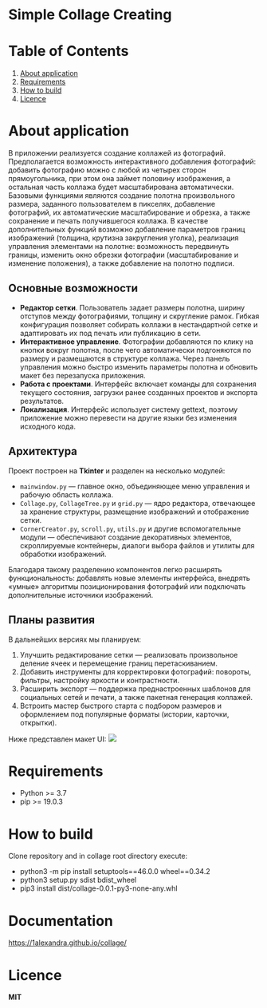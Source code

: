 # Simple Collage Creating
# Table of Contents
1. [About application](#about-application)
2. [Requirements](#requirements)
3. [How to build](#how-to-build)
4. [Licence](#licence)

# About application

В приложении реализуется создание коллажей из фотографий. Предполагается возможность интерактивного добавления фотографий: добавить фотографию можно с любой из четырех сторон прямоугольника, при этом она займет половину изображения, а остальная часть коллажа будет масштабирована автоматически. Базовыми функциями являются создание полотна произвольного размера, заданного пользователем в пикселях, добавление фотографий, их автоматические масштабирование и обрезка, а также сохранение и печать получившегося коллажа. В качестве дополнительных функций возможно добавление параметров границ изображений (толщина, крутизна закругления уголка), реализация управления элементами на полотне: возможность передвинуть границы, изменить окно обрезки фотографии (масштабирование и изменение положения), а также добавление на полотно подписи.

## Основные возможности

- **Редактор сетки**. Пользователь задает размеры полотна, ширину отступов между фотографиями, толщину и скругление рамок. Гибкая конфигурация позволяет собирать коллажи в нестандартной сетке и адаптировать их под печать или публикацию в сети.
- **Интерактивное управление**. Фотографии добавляются по клику на кнопки вокруг полотна, после чего автоматически подгоняются по размеру и размещаются в структуре коллажа. Через панель управления можно быстро изменить параметры полотна и обновить макет без перезапуска приложения.
- **Работа с проектами**. Интерфейс включает команды для сохранения текущего состояния, загрузки ранее созданных проектов и экспорта результатов.
- **Локализация**. Интерфейс использует систему gettext, поэтому приложение можно перевести на другие языки без изменения исходного кода.

## Архитектура

Проект построен на **Tkinter** и разделен на несколько модулей:

- `mainwindow.py` — главное окно, объединяющее меню управления и рабочую область коллажа.
- `Collage.py`, `CollageTree.py` и `grid.py` — ядро редактора, отвечающее за хранение структуры, размещение изображений и отображение сетки.
- `CornerCreator.py`, `scroll.py`, `utils.py` и другие вспомогательные модули — обеспечивают создание декоративных элементов, скроллируемые контейнеры, диалоги выбора файлов и утилиты для обработки изображений.

Благодаря такому разделению компонентов легко расширять функциональность: добавлять новые элементы интерфейса, внедрять «умные» алгоритмы позиционирования фотографий или подключать дополнительные источники изображений.

## Планы развития

В дальнейших версиях мы планируем:

1. Улучшить редактирование сетки — реализовать произвольное деление ячеек и перемещение границ перетаскиванием.
2. Добавить инструменты для корректировки фотографий: повороты, фильтры, настройку яркости и контрастности.
3. Расширить экспорт — поддержка преднастроенных шаблонов для социальных сетей и печати, а также пакетная генерация коллажей.
4. Встроить мастер быстрого старта с подбором размеров и оформлением под популярные форматы (истории, карточки, открытки).

Ниже представлен макет UI:
 ![](scheme.jpg)

# Requirements

- Python >= 3.7
- pip >= 19.0.3

# How to build
Clone repository and in collage root directory execute:
 - python3 -m pip install setuptools==46.0.0 wheel==0.34.2
 - python3 setup.py sdist bdist_wheel
 - pip3 install dist/collage-0.0.1-py3-none-any.whl

# Documentation
https://1alexandra.github.io/collage/

# Licence

**MIT**
